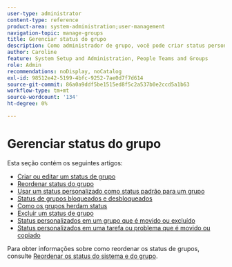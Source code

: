 ```yaml
---
user-type: administrator
content-type: reference
product-area: system-administration;user-management
navigation-topic: manage-groups
title: Gerenciar status do grupo
description: Como administrador de grupo, você pode criar status personalizados para um grupo gerenciado por você. Isso ajuda a eliminar a necessidade de dezenas de status personalizados em toda a empresa e permite mais autonomia nas hierarquias do grupo. Você também pode editar um status de nível de sistema para um grupo gerenciado se um administrador do Workfront tiver desbloqueado o status.
author: Caroline
feature: System Setup and Administration, People Teams and Groups
role: Admin
recommendations: noDisplay, noCatalog
exl-id: 98512e42-5199-4bfc-9252-7ae0d7f7d614
source-git-commit: 86a0a9ddf5be1515ed8f5c2a537b0e2ccd5a1b63
workflow-type: tm+mt
source-wordcount: '134'
ht-degree: 0%

---
```


# Gerenciar status do grupo

Esta seção contém os seguintes artigos:

* [Criar ou editar um status de grupo](../../../administration-and-setup/manage-groups/manage-group-statuses/create-or-edit-a-group-status.md)
* [Reordenar status do grupo](../../../administration-and-setup/manage-groups/manage-group-statuses/reorder-group-statuses-from-groups-area.md)
* [Usar um status personalizado como status padrão para um grupo](../../../administration-and-setup/manage-groups/manage-group-statuses/use-custom-statuses-as-default-statuses-group.md)
* [Status de grupos bloqueados e desbloqueados](../../../administration-and-setup/manage-groups/manage-group-statuses/lock-or-unlock-a-custom-group-status.md)
* [Como os grupos herdam status](../../../administration-and-setup/manage-groups/manage-group-statuses/how-groups-inherit-statuses.md)
* [Excluir um status de grupo](../../../administration-and-setup/manage-groups/manage-group-statuses/delete-a-group-status.md)
* [Status personalizados em um grupo que é movido ou excluído](../../../administration-and-setup/manage-groups/manage-group-statuses/custom-statuses-in-group-moved-or-deleted.md)
* [Status personalizados em uma tarefa ou problema que é movido ou copiado](../../../administration-and-setup/manage-groups/manage-group-statuses/custom-statuses-on-a-task-or-issue-that-is-moved-or-copied.md)

Para obter informações sobre como reordenar os status de grupos, consulte [Reordenar os status do sistema e do grupo](../../../administration-and-setup/customize-workfront/creating-custom-status-and-priority-labels/reorder-system-statuses.md).
